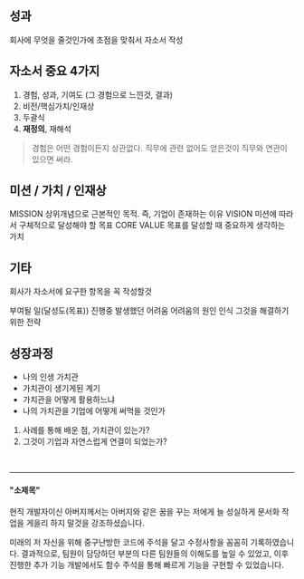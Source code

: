## 성과
회사에 무엇을 줄것인가에 초점을 맞춰서 자소서 작성

## 자소서 중요 4가지
1. 경험, 성과, 기여도 (그 경험으로 느낀것, 결과)
2. 비전/핵심가치/인재상
3. 두괄식
4. **재정의**, 재해석

>경험은 어떤 경험이든지 상관없다. 직무에 관련 없어도 얻은것이 직무와 연관이 있으면 써라. 

## 미션 / 가치 / 인재상
MISSION
상위개념으로 근본적인 목적. 즉, 기업이 존재하는 이유
VISION
미션에 따라서 구체적으로 달성해야 할 목표
CORE VALUE
목표를 달성할 때 중요하게 생각하는 가치

## 기타
회사가 자소서에 요구한 항목을 꼭 작성할것 

부여될 일(달성도(목표))
진행중 발생했던 어려움
어려움의 원인 인식
그것을 해결하기 위한 전략


## 성장과정
* 나의 인생 가치관
* 가치관이 생기게된 계기
* 가치관을 어떻게 활용하느냐
* 나의 가치관을 기업에 어떻게 써먹을 것인가

1. 사례를 통해 배운 점, 가치관이 있는가?
2. 그것이 기업과 자연스럽게 연결이 되었는가?

<br>
<hr>


#### "소제목"

현직 개발자이신 아버지께서는 아버지와 같은 꿈을 꾸는 저에게 늘 성실하게 문서화 작업을 게을리 하지 말것을 강조하셨습니다.


미래의 저 자신을 위해 중구난방한 코드에 주석을 달고 수정사항을 꼼꼼히 기록하였습니다. 결과적으로, 팀원이 담당하던 부분의 다른 팀원들의 이해도를 높일 수 있었고, 이후 진행한 추가 기능 개발에서도 함수 주석을 통해 빠르게 기능을 구현할 수 있었습니다. 


<!--stackedit_data:
eyJoaXN0b3J5IjpbNzE2MjU4Mjk4LC03Nzk3NDc5NzMsMjEzNT
g4ODg3Miw3MzA5OTgxMTZdfQ==
-->